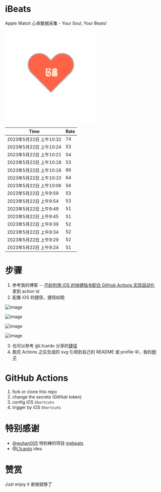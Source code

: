 # iBeats
Apple Watch 心率数据采集 - Your Soul, Your Beats!

![](./files/heart.svg)

<!--START_SECTION:my_heart_rate-->
| Time | Rate | 
 | ---- | ---- | 
| 2023年5月22日 上午10:32 | 74 |
| 2023年5月22日 上午10:24 | 53 |
| 2023年5月22日 上午10:21 | 54 |
| 2023年5月22日 上午10:18 | 53 |
| 2023年5月22日 上午10:16 | 66 |
| 2023年5月22日 上午10:10 | 64 |
| 2023年5月22日 上午10:06 | 56 |
| 2023年5月22日 上午9:59 | 53 |
| 2023年5月22日 上午9:54 | 53 |
| 2023年5月22日 上午9:49 | 51 |
| 2023年5月22日 上午9:45 | 51 |
| 2023年5月22日 上午9:39 | 52 |
| 2023年5月22日 上午9:34 | 52 |
| 2023年5月22日 上午9:29 | 52 |
| 2023年5月22日 上午9:24 | 51 |

<!--END_SECTION:my_heart_rate-->

# 步骤
1. 参考我的博客 -- [巧妙利用 iOS 的快捷指令配合 GitHub Actions 实现自动化](https://github.com/yihong0618/gitblog/issues/198) 拿到 action id
2. 配置 iOS 的捷径，捷径如图

![image](https://user-images.githubusercontent.com/15976103/122154218-0db0b480-ce97-11eb-93bb-5aec07c558dc.png)

![image](https://user-images.githubusercontent.com/15976103/122154236-186b4980-ce97-11eb-8e4b-70551a0391ae.png)

![image](https://user-images.githubusercontent.com/15976103/122154268-2d47dd00-ce97-11eb-902e-3acf292265a9.png)

![image](https://user-images.githubusercontent.com/15976103/122174055-fa144680-ceb4-11eb-9be2-3eb83cd516f7.png)

3. 也可以参考 @L1cardo 分享的[捷径](https://www.icloud.com/shortcuts/6ab6047b459c41ad822ad6b94b1c03d4)
4. 跑完 Actions 之后生成的 svg 引用到自己的 README 或 profile 中，我的[例子](https://github.com/yihong0618) 

# GitHub Actions

1. fork or clone this repo
2. change the secrets (GitHub token)
3. config iOS `Shortcuts` 
4. trigger by iOS `Shortcuts`

# 特别感谢
- @[wuhan005](https://github.com/wuhan005) 特别棒的项目 [mebeats](https://github.com/wuhan005/mebeats)
- @[L1cardo](https://github.com/L1cardo) idea

# 赞赏
Just enjoy it
谢谢就够了
